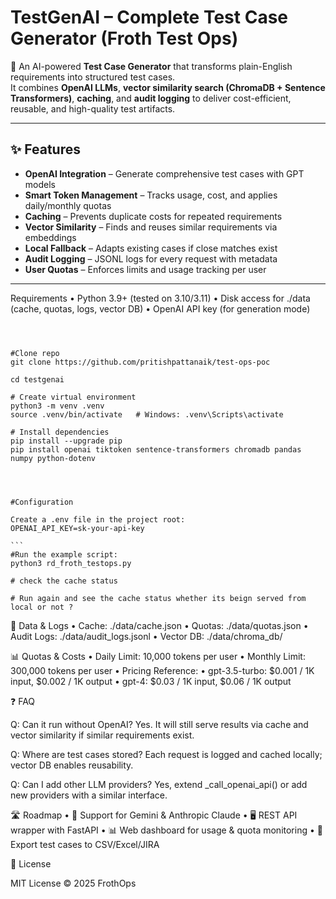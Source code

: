 # TestGenAI – Complete Test Case Generator (Froth Test Ops)

🚀 An AI-powered **Test Case Generator** that transforms plain-English requirements into structured test cases.  
It combines **OpenAI LLMs**, **vector similarity search (ChromaDB + Sentence Transformers)**, **caching**, and **audit logging** to deliver cost-efficient, reusable, and high-quality test artifacts.

---

## ✨ Features
- **OpenAI Integration** – Generate comprehensive test cases with GPT models
- **Smart Token Management** – Tracks usage, cost, and applies daily/monthly quotas
- **Caching** – Prevents duplicate costs for repeated requirements
- **Vector Similarity** – Finds and reuses similar requirements via embeddings
- **Local Fallback** – Adapts existing cases if close matches exist
- **Audit Logging** – JSONL logs for every request with metadata
- **User Quotas** – Enforces limits and usage tracking per user

---

Requirements
	•	Python 3.9+ (tested on 3.10/3.11)
	•	Disk access for ./data (cache, quotas, logs, vector DB)
	•	OpenAI API key (for generation mode)
 
``````



#Clone repo
git clone https://github.com/pritishpattanaik/test-ops-poc

cd testgenai

# Create virtual environment
python3 -m venv .venv
source .venv/bin/activate   # Windows: .venv\Scripts\activate

# Install dependencies
pip install --upgrade pip
pip install openai tiktoken sentence-transformers chromadb pandas numpy python-dotenv




#Configuration

Create a .env file in the project root:
OPENAI_API_KEY=sk-your-api-key

```
#Run the example script:
python3 rd_froth_testops.py

# check the cache status

# Run again and see the cache status whether its beign served from local or not ? 

``````

📂 Data & Logs
	•	Cache: ./data/cache.json
	•	Quotas: ./data/quotas.json
	•	Audit Logs: ./data/audit_logs.jsonl
	•	Vector DB: ./data/chroma_db/


 📊 Quotas & Costs
	•	Daily Limit: 10,000 tokens per user
	•	Monthly Limit: 300,000 tokens per user
	•	Pricing Reference:
	•	gpt-3.5-turbo: $0.001 / 1K input, $0.002 / 1K output
	•	gpt-4: $0.03 / 1K input, $0.06 / 1K output

❓ FAQ

Q: Can it run without OpenAI?
Yes. It will still serve results via cache and vector similarity if similar requirements exist.

Q: Where are test cases stored?
Each request is logged and cached locally; vector DB enables reusability.

Q: Can I add other LLM providers?
Yes, extend _call_openai_api() or add new providers with a similar interface.


🛣️ Roadmap
	•	🔗 Support for Gemini & Anthropic Claude
	•	🖥️ REST API wrapper with FastAPI
	•	📊 Web dashboard for usage & quota monitoring
	•	🧪 Export test cases to CSV/Excel/JIRA

 📜 License

MIT License © 2025 FrothOps
